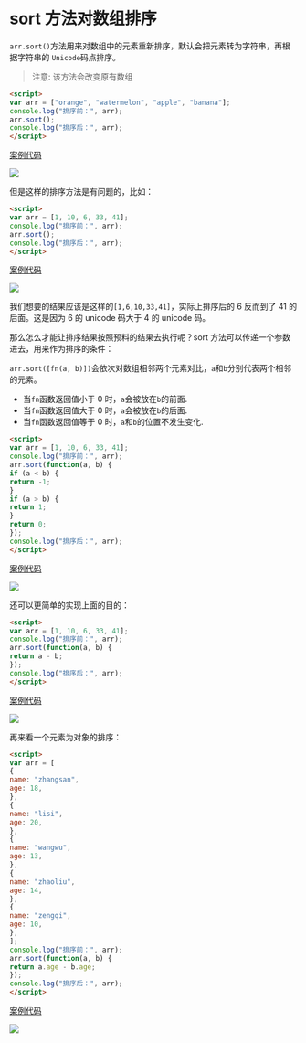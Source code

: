# sort 方法对数组排序

`arr.sort()`方法用来对数组中的元素重新排序，默认会把元素转为字符串，再根据字符串的 `Unicode`码点排序。

> 注意: 该方法会改变原有数组

```html
<script>
var arr = ["orange", "watermelon", "apple", "banana"];
console.log("排序前：", arr);
arr.sort();
console.log("排序后：", arr);
</script>
```

[案例代码](./demo/demo01.html)

![](./images/01.png)

但是这样的排序方法是有问题的，比如：

```html
<script>
var arr = [1, 10, 6, 33, 41];
console.log("排序前：", arr);
arr.sort();
console.log("排序后：", arr);
</script>
```

[案例代码](./demo/demo02.html)

![](./images/02.png)

我们想要的结果应该是这样的`[1,6,10,33,41]`，实际上排序后的 6 反而到了 41 的后面。这是因为 6 的 unicode 码大于 4 的 unicode 码。

那么怎么才能让排序结果按照预料的结果去执行呢？sort 方法可以传递一个参数进去，用来作为排序的条件：

`arr.sort([fn(a, b)])`会依次对数组相邻两个元素对比，`a`和`b`分别代表两个相邻的元素。

- 当`fn`函数返回值小于 0 时，`a`会被放在`b`的前面.
- 当`fn`函数返回值大于 0 时，`a`会被放在`b`的后面.
- 当`fn`函数返回值等于 0 时，`a`和`b`的位置不发生变化.

```html
<script>
var arr = [1, 10, 6, 33, 41];
console.log("排序前：", arr);
arr.sort(function(a, b) {
if (a < b) {
return -1;
}
if (a > b) {
return 1;
}
return 0;
});
console.log("排序后：", arr);
</script>
```

[案例代码](./demo/demo03.html)

![](./images/03.png)

还可以更简单的实现上面的目的：

```html
<script>
var arr = [1, 10, 6, 33, 41];
console.log("排序前：", arr);
arr.sort(function(a, b) {
return a - b;
});
console.log("排序后：", arr);
</script>
```

[案例代码](./demo/demo04.html)

![](./images/04.png)

再来看一个元素为对象的排序：

```html
<script>
var arr = [
{
name: "zhangsan",
age: 18,
},
{
name: "lisi",
age: 20,
},
{
name: "wangwu",
age: 13,
},
{
name: "zhaoliu",
age: 14,
},
{
name: "zengqi",
age: 10,
},
];
console.log("排序前：", arr);
arr.sort(function(a, b) {
return a.age - b.age;
});
console.log("排序后：", arr);
</script>
```

[案例代码](./demo/demo05.html)

![](./images/05.png)
